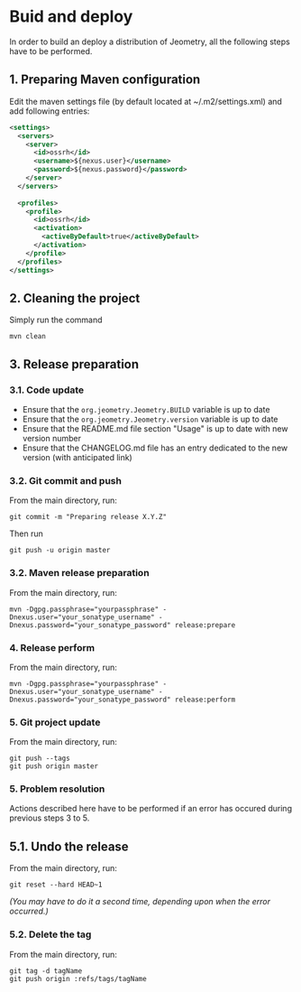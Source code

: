 # Buid and deploy
In order to build an deploy a distribution of Jeometry, all the following steps have to be performed.
## 1. Preparing Maven configuration
Edit the maven settings file (by default located at ~/.m2/settings.xml) and add following entries:
```xml
<settings>
  <servers>
    <server>
      <id>ossrh</id>
      <username>${nexus.user}</username>
      <password>${nexus.password}</password>
    </server>
  </servers>
  
  <profiles>
    <profile>
      <id>ossrh</id>
      <activation>
        <activeByDefault>true</activeByDefault>
      </activation>
    </profile>
  </profiles>
</settings>
```

## 2. Cleaning the project
Simply run the command
```console
mvn clean
```
## 3. Release preparation
### 3.1. Code update
- Ensure that the `org.jeometry.Jeometry.BUILD` variable is up to date
- Ensure that the `org.jeometry.Jeometry.version` variable is up to date
- Ensure that the README.md file section "Usage" is up to date with new version number
- Ensure that the CHANGELOG.md file has an entry dedicated to the new version (with anticipated link)

### 3.2. Git commit and push
From the main directory, run:
```console
git commit -m "Preparing release X.Y.Z"
```
Then run
```console
git push -u origin master
```

### 3.2. Maven release preparation
From the main directory, run:
```console
mvn -Dgpg.passphrase="yourpassphrase" -Dnexus.user="your_sonatype_username" -Dnexus.password="your_sonatype_password" release:prepare
```
### 4. Release perform
From the main directory, run:
```console
mvn -Dgpg.passphrase="yourpassphrase" -Dnexus.user="your_sonatype_username" -Dnexus.password="your_sonatype_password" release:perform
```
### 5. Git project update
From the main directory, run:
```console
git push --tags
git push origin master
```

### 5. Problem resolution
Actions described here have to be performed if an error has occured during previous steps 3 to 5.
## 5.1. Undo the release
From the main directory, run:
```console
git reset --hard HEAD~1
```
_(You may have to do it a second time, depending upon when the error occurred.)_

### 5.2. Delete the tag
From the main directory, run:
```console
git tag -d tagName
git push origin :refs/tags/tagName
```
